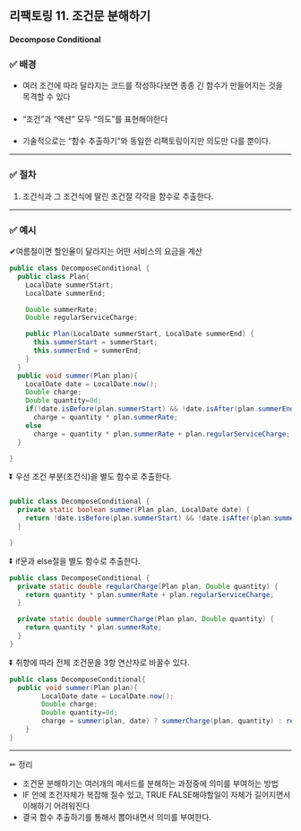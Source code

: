 ## 리팩토링 11. 조건문 분해하기
#### Decompose Conditional

### ✅ 배경

- 여러 조건에 따라 달라지는 코드를 작성하다보면 종종 긴 함수가 만들어지는 것을 목격할
  수 있다
####
- “조건”과 “액션” 모두 “의도”를 표현해야한다
####
- 기술적으로는 “함수 추출하기”와 동일한 리팩토링이지만 의도만 다를 뿐이다.

---
### ✅ 절차
1. 조건식과 그 조건식에 딸린 조건절 각각을 함수로 추출한다.
---
### ✅ 예시
✔여름철이면 할인율이 달라지는 어떤 서비스의 요금을 계산
```java
public class DecomposeConditional {
  public class Plan{
    LocalDate summerStart;
    LocalDate summerEnd;

    Double summerRate;
    Double regularServiceCharge;

    public Plan(LocalDate summerStart, LocalDate summerEnd) {
      this.summerStart = summerStart;
      this.summerEnd = summerEnd;
    }
  }
  public void summer(Plan plan){
    LocalDate date = LocalDate.now();
    Double charge;
    Double quantity=0d;
    if(!date.isBefore(plan.summerStart) && !date.isAfter(plan.summerEnd))
      charge = quantity * plan.summerRate;
    else
      charge = quantity * plan.summerRate + plan.regularServiceCharge;
  }

}
```
⏬ 우선 조건 부분(조건식)을 별도 함수로 추출한다.
```java

public class DecomposeConditional {
  private static boolean summer(Plan plan, LocalDate date) {
    return !date.isBefore(plan.summerStart) && !date.isAfter(plan.summerEnd);
  }

}
```
⏬ if문과 else절을 별도 함수로 추출한다.

```java
public class DecomposeConditional {
  private static double regularCharge(Plan plan, Double quantity) {
    return quantity * plan.summerRate + plan.regularServiceCharge;
  }

  private static double summerCharge(Plan plan, Double quantity) {
    return quantity * plan.summerRate;
  }
}
```
⏬ 취향에 따라 전체 조건문을 3항 연산자로 바꿀수 있다.
```java
public class DecomposeConditional{
  public void summer(Plan plan){
        LocalDate date = LocalDate.now();
        Double charge;
        Double quantity=0d;
        charge = summer(plan, date) ? summerCharge(plan, quantity) : regularCharge(plan, quantity);
    }
}
```
---

✏ ️정리
- 조건문 분해하기는 여러개의 메서드를 분해하는 과정중에 의미를 부여하는 방법
- IF 안에 조건자체가 복잡해 질수 있고, TRUE FALSE해야할일이 자체가 길어지면서 이해하기 어려워진다
- 결국 함수 추출하기를 통해서 뽑아내면서 의미를 부여한다.
